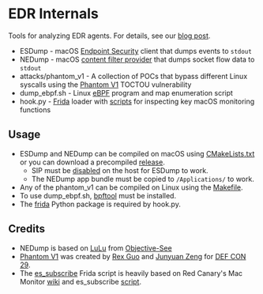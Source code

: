 # EDR Internals

Tools for analyzing EDR agents. For details, see our [blog post](https://www.outflank.nl/blog/2024/06/03/edr-internals-macos-linux/).

* ESDump - macOS [Endpoint Security](https://developer.apple.com/documentation/endpointsecurity) client that dumps events to `stdout`
* NEDump - macOS [content filter provider](https://developer.apple.com/documentation/networkextension/content_filter_providers) that dumps socket flow data to `stdout`
* attacks/phantom_v1 - A collection of POCs that bypass different Linux syscalls using the [Phantom V1](https://github.com/rexguowork/phantom-attack/tree/main/phantom_v1) TOCTOU vulnerability
* dump_ebpf.sh - Linux [eBPF](https://ebpf.io/what-is-ebpf/) program and map enumeration script
* hook.py - [Frida](https://frida.re/) loader with [scripts](frida_scripts/) for inspecting key macOS monitoring functions

## Usage

* ESDump and NEDump can be compiled on macOS using [CMakeLists.txt](CMakeLists.txt) or you can download a precompiled [release](https://github.com/outflanknl/edr-internals/releases).
    * SIP must be [disabled](https://developer.apple.com/documentation/security/disabling_and_enabling_system_integrity_protection) on the host for ESDump to work.
    * The NEDump app bundle must be copied to `/Applications/` to work.
* Any of the phantom_v1 can be compiled on Linux using the [Makefile](phantom_v1/Makefile).
* To use dump_ebpf.sh, [bpftool](https://github.com/libbpf/bpftool) must be installed.
* The [frida](https://pypi.org/project/frida/) Python package is required by hook.py.

## Credits

* NEDump is based on [LuLu](https://github.com/objective-see/LuLu) from [Objective-See](https://objective-see.org/)
* [Phantom V1](https://github.com/rexguowork/phantom-attack/tree/main/phantom_v1) was created by [Rex Guo](https://twitter.com/xiaofei_rex) and [Junyuan Zeng](https://scholar.google.com.au/citations?user=hfFxWxMAAAAJ) for [DEF CON 29](https://www.youtube.com/watch?v=yaAdM8pWKG8). 
* The [es_subscribe](frida_scripts/es_subscribe.js) Frida script is heavily based on Red Canary's Mac Monitor [wiki](https://github.com/redcanaryco/mac-monitor/wiki/8.-Endpoint-Security-DYLIB#an-arbitrary-clients-event-subscriptions) and es_subscribe [script](https://gist.github.com/Brandon7CC/e5e54978b1484fd09f5e201a4fd9dbfc).

